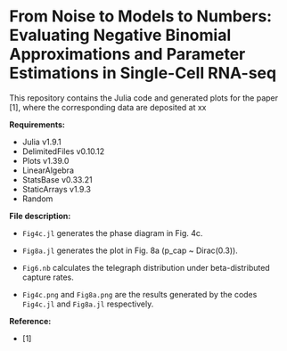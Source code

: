 # From Noise to Models to Numbers: Evaluating Negative Binomial Approximations and Parameter Estimations in Single-Cell RNA-seq
This repository contains the Julia code and generated plots for the paper [1], where the corresponding data are deposited at xx

**Requirements:**

- Julia v1.9.1
- DelimitedFiles v0.10.12
- Plots v1.39.0
- LinearAlgebra
- StatsBase v0.33.21
- StaticArrays v1.9.3
- Random 

**File description:**

- `Fig4c.jl` generates the phase diagram in Fig. 4c.
- `Fig8a.jl` generates the plot in Fig. 8a (p_cap ~ Dirac(0.3)).
- `Fig6.nb` calculates the telegraph distribution under beta-distributed capture rates.

- `Fig4c.png` and `Fig8a.png` are the results generated by the codes  `Fig4c.jl` and `Fig8a.jl` respectively.

**Reference:**

- [1] 
